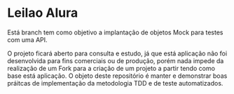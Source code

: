 # Leilao Alura
<p>
  Está branch tem como objetivo a implantação de objetos Mock para testes com uma API.
</p>
<p>
  O projeto ficará aberto para consulta e estudo, já que está aplicação não foi desenvolvida para fins comerciais ou de produção, porém nada impede da realização de um Fork para a criação de um projeto a partir tendo como base está aplicação. O objeto deste repositório é manter e demonstrar boas práitcas de implementação da metodologia TDD e de teste automatizados.
</p>
